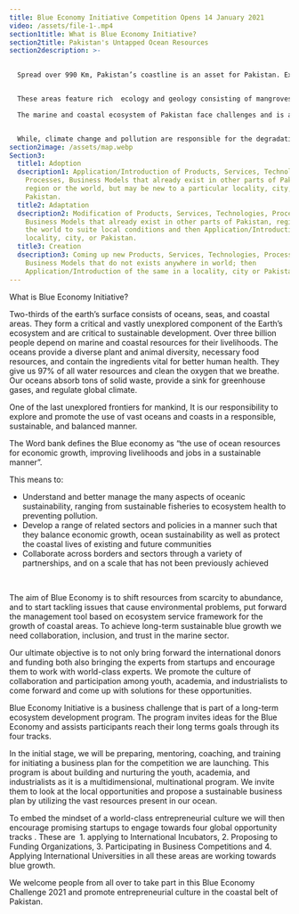```yaml
---
title: Blue Economy Initiative Competition Opens 14 January 2021
video: /assets/file-1-.mp4
section1title: What is Blue Economy Initiative?
section2title: Pakistan's Untapped Ocean Resources
section2description: >-
  

  Spread over 990 Km, Pakistan’s coastline is an asset for Pakistan. Extending over 240,00 KM to an Exclusive Economic Zone (EEZ) extends up to 350 nautical miles from the coastline including the continental shelf. 


  These areas feature rich  ecology and geology consisting of mangroves, green turtles, fishes, dolphins, whales, corals, oil & gas, minerals, and volcanoes. Additionally, Pakistan has abundant oceanic resources that can be tapped to develop sustainable communities and businesses.

  The marine and coastal ecosystem of Pakistan face challenges and is a goldmine of opportunities.


  While, climate change and pollution are responsible for the degradation of biodiversity of this area, sustainable blue industries can help turn the same for providing economic growth, food production, tourism, trade and at the same time help mitigate effects of climate change.
section2image: /assets/map.webp
Section3:
  title1: Adoption
  dsecription1: Application/Introduction of Products, Services, Technologies,
    Processes, Business Models that already exist in other parts of Pakistan,
    region or the world, but may be new to a particular locality, city, or
    Pakistan.
  title2: Adaptation
  dsecription2: Modification of Products, Services, Technologies, Processes,
    Business Models that already exist in other parts of Pakistan, region, or
    the world to suite local conditions and then Application/Introduction in a
    locality, city, or Pakistan.
  title3: Creation
  dsecription3: Coming up new Products, Services, Technologies, Processes and
    Business Models that do not exists anywhere in world; then
    Application/Introduction of the same in a locality, city or Pakistan.
---
```

What is Blue Economy Initiative?

Two-thirds of the earth’s surface consists of oceans, seas, and coastal areas. They form a critical and vastly unexplored component of the Earth’s ecosystem and are critical to sustainable development. Over three billion people depend on marine and coastal resources for their livelihoods. The oceans provide a diverse plant and animal diversity, necessary food resources, and contain the ingredients vital for better human health. They give us 97% of all water resources and clean the oxygen that we breathe. Our oceans absorb tons of solid waste, provide a sink for greenhouse gases, and regulate global climate.

One of the last unexplored frontiers for mankind, It is our responsibility to explore and promote the use of vast oceans and coasts in a responsible, sustainable, and balanced manner.

The Word bank defines the Blue economy as “the use of ocean resources for economic growth, improving livelihoods and jobs in a sustainable manner”.

This means to:

* Understand and better manage the many aspects of oceanic sustainability, ranging from sustainable fisheries to ecosystem health to preventing pollution.
* Develop a range of related sectors and policies in a manner such that they balance economic growth, ocean sustainability as well as protect the coastal lives of existing and future communities
* Collaborate across borders and sectors through a variety of partnerships, and on a scale that has not been previously achieved

​

The aim of Blue Economy is to shift resources from scarcity to abundance, and to start tackling issues that cause environmental problems, put forward the management tool based on ecosystem service framework for the growth of coastal areas. To achieve long-term sustainable blue growth we need collaboration, inclusion, and trust in the marine sector.

Our ultimate objective is to not only bring forward the international donors and funding both also bringing the experts from startups and encourage them to work with world-class experts. We promote the culture of collaboration and participation among youth, academia, and industrialists to come forward and come up with solutions for these opportunities.

​Blue Economy Initiative is a business challenge that is part of a long-term ecosystem development program. The program invites ideas for the Blue Economy and assists participants reach their long terms goals through its four tracks.

​In the initial stage, we will be preparing, mentoring, coaching, and training for initiating a business plan for the competition we are launching. This program is about building and nurturing the youth, academia, and industrialists as it is a multidimensional, multinational program. We invite them to look at the local opportunities and propose a sustainable business plan by utilizing the vast resources present in our ocean.

​To embed the mindset of a world-class entrepreneurial culture we will then encourage promising startups to engage towards four global opportunity tracks [<BE Tracks>](https://fatimachoudhripk.wixsite.com/canbei/program-details). These are  1. applying to International Incubators, 2. Proposing to  Funding Organizations, 3. Participating in Business Competitions and 4. Applying International Universities in all these areas are working towards blue growth.

We welcome people from all over to take part in this Blue Economy Challenge 2021 and promote entrepreneurial culture in the coastal belt of Pakistan.